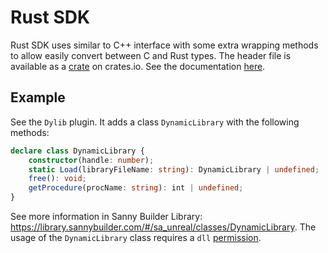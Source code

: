 # Rust SDK

Rust SDK uses similar to C++ interface with some extra wrapping methods to allow easily convert between C and Rust types. The header file is available as a [crate](https://crates.io/crates/cleo_redux_sdk) on crates.io. See the documentation [here](https://docs.rs/cleo_redux_sdk/latest/).

## Example

See the `Dylib` plugin. It adds a class `DynamicLibrary` with the following methods:

```ts
declare class DynamicLibrary {
    constructor(handle: number);
    static Load(libraryFileName: string): DynamicLibrary | undefined;
    free(): void;
    getProcedure(procName: string): int | undefined;
}
```

See more information in Sanny Builder Library: https://library.sannybuilder.com/#/sa_unreal/classes/DynamicLibrary. The usage of the `DynamicLibrary` class requires a `dll` [permission](README.md#permissions).

